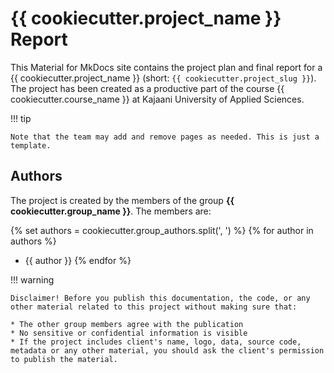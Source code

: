 # {{ cookiecutter.project_name }} Report

This Material for MkDocs site contains the project plan and final report for a {{ cookiecutter.project_name }} (short: `{{ cookiecutter.project_slug }}`). The project has been created as a productive part of the course {{ cookiecutter.course_name }} at Kajaani University of Applied Sciences.

!!! tip 

    Note that the team may add and remove pages as needed. This is just a template.

## Authors

The project is created by the members of the group **{{ cookiecutter.group_name }}**. The members are:

{% set authors = cookiecutter.group_authors.split(', ') %}
{% for author in authors %}
* {{ author }}
{% endfor %}

!!! warning

    Disclaimer! Before you publish this documentation, the code, or any other material related to this project without making sure that:

    * The other group members agree with the publication
    * No sensitive or confidential information is visible
    * If the project includes client's name, logo, data, source code, metadata or any other material, you should ask the client's permission to publish the material.